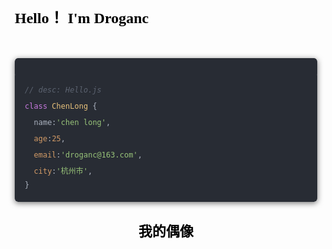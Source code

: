 <section id="nice" data-tool="mdnice编辑器" data-website="https://www.mdnice.com" style="font-size: 16px; color: black; padding: 0 10px; line-height: 1.6; word-spacing: 0px; letter-spacing: 0px; word-break: break-word; word-wrap: break-word; text-align: left; font-family: Optima-Regular, Optima, PingFangSC-light, PingFangTC-light, 'PingFang SC', Cambria, Cochin, Georgia, Times, 'Times New Roman', serif;"><figure data-tool="mdnice编辑器" style="margin: 0; margin-top: 10px; margin-bottom: 10px; display: flex; flex-direction: column; justify-content: center; align-items: center;"><img src="https://droganc.oss-cn-hangzhou.aliyuncs.com/github/0.jpeg" alt style="display: block; margin: 0 auto; max-width: 100%;"></figure>
<h1 data-tool="mdnice编辑器" style="margin-top: 30px; margin-bottom: 15px; padding: 0px; font-weight: bold; color: black; font-size: 24px;"><span class="prefix" style="display: none;"></span><span class="content">Hello！ I'm Droganc</span><span class="suffix"></span></h1>
<figure data-tool="mdnice编辑器" style="margin: 0; margin-top: 10px; margin-bottom: 10px; display: flex; flex-direction: column; justify-content: center; align-items: center;"><img src="https://droganc.oss-cn-hangzhou.aliyuncs.com/github/1.jpg" alt style="display: block; margin: 0 auto; max-width: 100%;"></figure>
<h1 data-tool="mdnice编辑器" style="margin-top: 30px; margin-bottom: 15px; padding: 0px; font-weight: bold; color: black; font-size: 24px;"></h1>
<pre class="custom" data-tool="mdnice编辑器" style="margin-top: 10px; margin-bottom: 10px; border-radius: 5px; box-shadow: rgba(0, 0, 0, 0.55) 0px 2px 10px;"><span style="display: block; background: url(https://imgkr.cn-bj.ufileos.com/97e4eed2-a992-4976-acf0-ccb6fb34d308.png); height: 30px; width: 100%; background-size: 40px; background-repeat: no-repeat; background-color: #282c34; margin-bottom: -7px; border-radius: 5px; background-position: 10px 10px;"></span><code class="hljs" style="overflow-x: auto; padding: 16px; color: #abb2bf; display: block; font-family: Operator Mono, Consolas, Monaco, Menlo, monospace; font-size: 12px; -webkit-overflow-scrolling: touch; padding-top: 15px; background: #282c34; border-radius: 5px;"><span class="hljs-comment" style="color: #5c6370; font-style: italic; line-height: 26px;">// desc: Hello.js</span>
<span/><span class="hljs-class" style="line-height: 26px;"><span class="hljs-keyword" style="color: #c678dd; line-height: 26px;">class</span> <span class="hljs-title" style="color: #e6c07b; line-height: 26px;">ChenLong</span> </span>{
<span/>  name:<span class="hljs-string" style="color: #98c379; line-height: 26px;">'chen long'</span>,
<span/>  <span class="hljs-attr" style="color: #d19a66; line-height: 26px;">age</span>:<span class="hljs-number" style="color: #d19a66; line-height: 26px;">25</span>,
<span/>  <span class="hljs-attr" style="color: #d19a66; line-height: 26px;">email</span>:<span class="hljs-string" style="color: #98c379; line-height: 26px;">'droganc@163.com'</span>,
<span/>  <span class="hljs-attr" style="color: #d19a66; line-height: 26px;">city</span>:<span class="hljs-string" style="color: #98c379; line-height: 26px;">'杭州市'</span>,
<span/>}
<span/></code></pre>
<h2 data-tool="mdnice编辑器" style="margin-top: 30px; margin-bottom: 15px; padding: 0px; font-weight: bold; color: black; font-size: 22px; text-align: center;"><span class="prefix" style="display: none;"></span><span class="content">我的偶像</span><span class="suffix"></span></h2>
<figure data-tool="mdnice编辑器" style="margin: 0; margin-top: 10px; margin-bottom: 10px; display: flex; flex-direction: column; justify-content: center; align-items: center;"><img src="https://droganc.oss-cn-hangzhou.aliyuncs.com/github/2.jpg" alt style="display: block; margin: 0 auto; max-width: 100%;"></figure>
</section>
